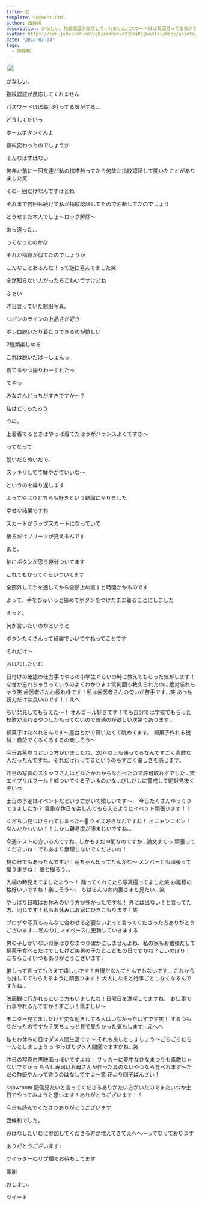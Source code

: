 ```yaml
---
title: む
template: comment.html
author: 西條和
description: かなしい。指紋認証が反応してくれませんパスワードほぼ毎回打ってる気がする…どうしてだいっホームボタンくんよ指紋変わったのでしょうか...
avatar: https://cdn.jsdelivr.net/gh/zzzhxxx/227WiKi@master/docs/assets/photo/avatar/nagomi.jpg
date: "2018-03-04"
tags:
  - 西條和
---
```


!![](https://cdn.jsdelivr.net/gh/227WiKi/227WiKi-image@master/blog-image/nagomi-2018-03-04_1.jpg)






かなしい。






指紋認証が反応してくれません






パスワードほぼ毎回打ってる気がする…





どうしてだいっ


ホームボタンくんよ






指紋変わったのでしょうか






そんなはずはない









何年か前に一回友達が私の携帯触ってたら何故か指紋認証して開いたことがありました笑






その一回だけなんですけどね











それまで何回も続けて私が指紋認証してたので油断してたのでしょう






どうせまた本人でしょ〜ロック解除〜






あっ違った…






ってなったのかな





それか指紋が似てたのでしょうか






こんなことあるんだ！って謎に喜んでました笑







全然知らない人だったらこわいですけどね









ふぁい









昨日言っていた制服写真。







リボンのラインの上品さが好き







ボレロ脱いだり着たりできるのが嬉しい









2種類楽しめる





これは脱いだばーしょんっ





着てるやつ撮りわーすれたっ




てやっ






みなさんどっちがすきですか〜？







私はどっちだろう




うぬ。





上着着てるときはやっぱ着てたほうがバランスよくてすき〜





ってなって





脱いだらぬいだで、





スッキリしてて鮮やかでいいな〜





というのを繰り返します







よってやはりどちらも好きという結論に至りました






幸せな結果ですね






スカートがラップスカートになっていて





後ろだけプリーツが見えるんです







あと、




袖にボタンが思う存分ついてます






これでもかってぐらいついてます






全部外して手を通してから全部止め直すと時間かかるのです







よって、手をひゅいっと狭めてボタンをつけたまま着ることにしました







えっと。






何が言いたいのかというと






ボタンたくさんって綺麗でいいですねってことです






それだけ〜







おはなしたいむ






日付けの確認の仕方手でやるの小学生ぐらいの時に教えてもらった気がします！なぜか忘れちゃうっていうのよくわかります笑何回も教えられたのに絶対忘れちゃう笑
歯医者さんお疲れ様です！私は歯医者さんの匂いが苦手です…笑
あっ私視力だけは良いのです！！えへ




ちい発見してもらえた〜！
オルゴール好きです！でも自分では学校でもらった校歌が流れるやつしかもってないので普通のが欲しい次第であります…




綿菓子はたべれるんです〜屋台とかで買いたくて眺めてます。
綿菓子作れる機械！自分でくるくるするの楽しそう〜





今日お墓参りという方がいましたね、20年以上も通ってるなんてすごく素敵な人だったんですね。それだけ行ってるというのもすごく優しさを感じます。




昨日の写真のスタッフさんはどなたかわからなかったので許可取れずでした…笑
エイプリルフール！嘘ついてくる子いるのかな…びしびしに警戒して絶対見抜くぞいっ





土日の予定はイベントだという方がいて嬉しいです〜♩
今日たくさんゆっくりできましたか？
貴重な休日を楽しんでもらえるようにイベント頑張ります！！





くだちい見つけられてしまった〜🦁
クイズ好きなんですね！
オニャンコポン！なんかかわいい！！しかし難易度が凄まじいですね…




今週テストの方いるんですね…しかもまだ中間なのですか…論文までっ
頑張ってくださいね！でもあまり無理しないでくださいね！





桃の日でもあったんですか！萌ちゃん知ってたんかな〜
メンバーとも頑張って撮りますね！
誰と撮ろう。。





入場の時見えてましたよう〜！
踊ってくれてたら写真撮ってました笑
お雛様の格好いいですね！楽しそう〜♩
ちはるんのお内裏さまも見たい…笑




やっぱり日曜はお休みのいう方が多かったですね！
外には出ない！と言ってた方、同じです！私もお休みはお家にひきこもります！笑





ブログや写真もみんなに合わせる必要ないよって言ってくださった方ありがとうございます…
私なりにマイペースに更新していきまする





男の子しかいないお家はひなまつり確かにしませんよね、私の家もお雛様だして綿菓子食べるだけでしたけど笑男の子だとこどもの日ですかね？こいのぼり！
こちらこそいつもありがとうございます♩



推しって言ってもらえて嬉しいです！自慢だなんてとんでもないです…
これからも推しててもらえるように頑張ります！
大人になると行事ごとしなくなるんですかね…





映画観に行かれるという方もいましたね！日曜日を満喫してますね♩
お仕事で行事やれるんですか！すごい！羨ましい〜




モニター見てましたけど変な動きしてる人はいなかったはずです笑！
するつもりだったのですか？笑ちょっと見て見たかった気もします…えへへ





私もお休みの日はダメ人間生活です〜
それも良しとしましょう〜ごろごろだらーんとしましょうっ
やっぱりダメ人間感でますかね…笑





昨日の写真白黒映画っぽいですよね！
サッカーに夢中なひなまつりも素敵じゃないですかっ
ちらし寿司はお母さんが作った具のないやつなら食べれます〜ただの酢飯やんって言うのはなしですよ〜笑
花より団子ばんざい！





showroom 配信見たいと言ってくださるありがたい方がいたのでまたいつか土日でやってみようと思います！ありがとうございます！！








今日も読んでくださりありがとうございます





西條和でした。





おはなしたいむに参加してくださる方が増えてきてえへへ〜ってなっております





ありがとうございます♩







ツイッターのリプ欄でお待ちしてます





謝謝






おしまい。


ツイート



